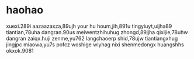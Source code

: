 # haohao
xuexi.289i
aazaazaxza,89ujh
your hu houm,jih,891u
tingyiuyt,uijha89
tiantian,78uha
dangran.90us
meiwentzhihuhug
zhongd,89jjha
qixijie,78uhw
dangran
zaiqx.huji
zenme,yu762
langchaoerp
shid,78ujw
tiantiangxhug
jingjpc
miaowa,yu7s
pofcz
woshige
wiyhag
nixi
shenmedongx
huangshhs
okxok.9081
